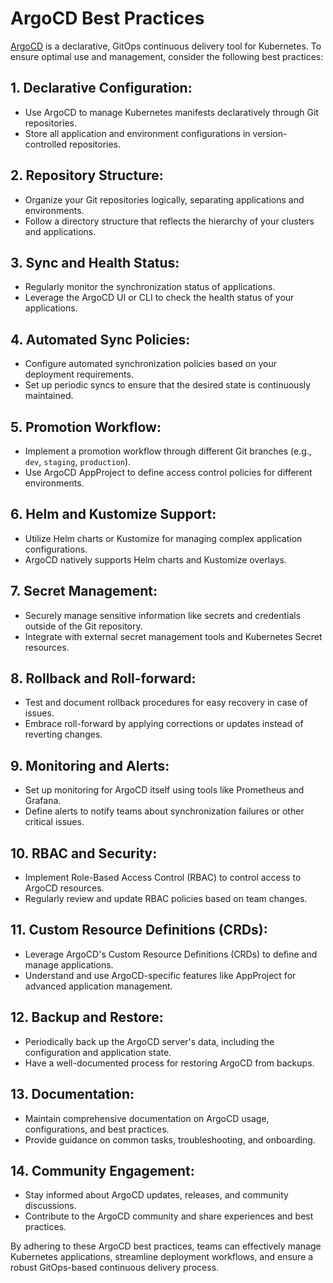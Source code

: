 # ArgoCD Best Practices

[ArgoCD](https://argoproj.github.io/argo-cd/) is a declarative, GitOps continuous delivery tool for Kubernetes. To ensure optimal use and management, consider the following best practices:

## 1. Declarative Configuration:
   - Use ArgoCD to manage Kubernetes manifests declaratively through Git repositories.
   - Store all application and environment configurations in version-controlled repositories.

## 2. Repository Structure:
   - Organize your Git repositories logically, separating applications and environments.
   - Follow a directory structure that reflects the hierarchy of your clusters and applications.

## 3. Sync and Health Status:
   - Regularly monitor the synchronization status of applications.
   - Leverage the ArgoCD UI or CLI to check the health status of your applications.

## 4. Automated Sync Policies:
   - Configure automated synchronization policies based on your deployment requirements.
   - Set up periodic syncs to ensure that the desired state is continuously maintained.

## 5. Promotion Workflow:
   - Implement a promotion workflow through different Git branches (e.g., `dev`, `staging`, `production`).
   - Use ArgoCD AppProject to define access control policies for different environments.

## 6. Helm and Kustomize Support:
   - Utilize Helm charts or Kustomize for managing complex application configurations.
   - ArgoCD natively supports Helm charts and Kustomize overlays.

## 7. Secret Management:
   - Securely manage sensitive information like secrets and credentials outside of the Git repository.
   - Integrate with external secret management tools and Kubernetes Secret resources.

## 8. Rollback and Roll-forward:
   - Test and document rollback procedures for easy recovery in case of issues.
   - Embrace roll-forward by applying corrections or updates instead of reverting changes.

## 9. Monitoring and Alerts:
   - Set up monitoring for ArgoCD itself using tools like Prometheus and Grafana.
   - Define alerts to notify teams about synchronization failures or other critical issues.

## 10. RBAC and Security:
   - Implement Role-Based Access Control (RBAC) to control access to ArgoCD resources.
   - Regularly review and update RBAC policies based on team changes.

## 11. Custom Resource Definitions (CRDs):
   - Leverage ArgoCD's Custom Resource Definitions (CRDs) to define and manage applications.
   - Understand and use ArgoCD-specific features like AppProject for advanced application management.

## 12. Backup and Restore:
   - Periodically back up the ArgoCD server's data, including the configuration and application state.
   - Have a well-documented process for restoring ArgoCD from backups.

## 13. Documentation:
   - Maintain comprehensive documentation on ArgoCD usage, configurations, and best practices.
   - Provide guidance on common tasks, troubleshooting, and onboarding.

## 14. Community Engagement:
   - Stay informed about ArgoCD updates, releases, and community discussions.
   - Contribute to the ArgoCD community and share experiences and best practices.

By adhering to these ArgoCD best practices, teams can effectively manage Kubernetes applications, streamline deployment workflows, and ensure a robust GitOps-based continuous delivery process.
